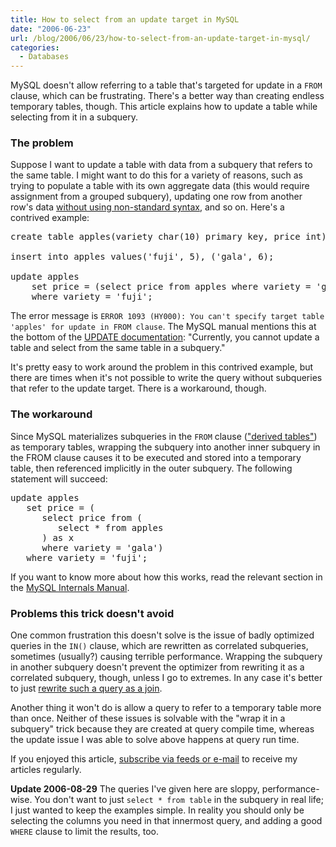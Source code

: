 ```yaml
---
title: How to select from an update target in MySQL
date: "2006-06-23"
url: /blog/2006/06/23/how-to-select-from-an-update-target-in-mysql/
categories:
  - Databases
---
```

MySQL doesn't allow referring to a table that's targeted for update in a `FROM` clause, which can be frustrating. There's a better way than creating endless temporary tables, though. This article explains how to update a table while selecting from it in a subquery.

### The problem

Suppose I want to update a table with data from a subquery that refers to the same table. I might want to do this for a variety of reasons, such as trying to populate a table with its own aggregate data (this would require assignment from a grouped subquery), updating one row from another row's data [without using non-standard syntax](/blog/2006/03/11/many-to-one-problems-in-sql/), and so on. Here's a contrived example:

<pre>create table apples(variety char(10) primary key, price int);

insert into apples values('fuji', 5), ('gala', 6);

update apples
    set price = (select price from apples where variety = 'gala')
    where variety = 'fuji';</pre>

The error message is `ERROR 1093 (HY000): You can't specify target table 'apples' for update in FROM clause`. The MySQL manual mentions this at the bottom of the [UPDATE documentation](http://dev.mysql.com/doc/refman/5.0/en/update.html): "Currently, you cannot update a table and select from the same table in a subquery."

It's pretty easy to work around the problem in this contrived example, but there are times when it's not possible to write the query without subqueries that refer to the update target. There is a workaround, though.

### The workaround

Since MySQL materializes subqueries in the `FROM` clause (["derived tables"](/blog/2005/09/26/sql-subqueries-and-derived-tables/)) as temporary tables, wrapping the subquery into another inner subquery in the FROM clause causes it to be executed and stored into a temporary table, then referenced implicitly in the outer subquery. The following statement will succeed:

<pre>update apples
   set price = (
      select price from (
         select * from apples
      ) as x
      where variety = 'gala')
   where variety = 'fuji';</pre>

If you want to know more about how this works, read the relevant section in the [MySQL Internals Manual](http://dev.mysql.com/doc/internals/en/select-derived.html).

### Problems this trick doesn't avoid

One common frustration this doesn't solve is the issue of badly optimized queries in the `IN()` clause, which are rewritten as correlated subqueries, sometimes (usually?) causing terrible performance. Wrapping the subquery in another subquery doesn't prevent the optimizer from rewriting it as a correlated subquery, though, unless I go to extremes. In any case it's better to just [rewrite such a query as a join](/blog/2006/04/30/how-to-optimize-subqueries-and-joins-in-mysql/).

Another thing it won't do is allow a query to refer to a temporary table more than once. Neither of these issues is solvable with the "wrap it in a subquery" trick because they are created at query compile time, whereas the update issue I was able to solve above happens at query run time.

If you enjoyed this article, [subscribe via feeds or e-mail](/index.xml) to receive my articles regularly.

**Update 2006-08-29** The queries I've given here are sloppy, performance-wise. You don't want to just `select * from table` in the subquery in real life; I just wanted to keep the examples simple. In reality you should only be selecting the columns you need in that innermost query, and adding a good `WHERE` clause to limit the results, too.


